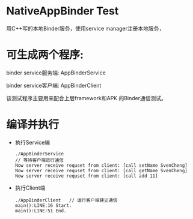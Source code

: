 NativeAppBinder Test
================

用C++写的本地Binder服务，使用service manager注册本地服务，

# 可生成两个程序:

  binder service服务端: AppBinderService
  
  binder service客户端: AppBinderClient
  
该测试程序主要用来配合上层framework和APK 的Binder通信测试。 
 
 
# 编译并执行

- 执行Service端
    ```
	./AppBinderService
	// 等待客户端进行通信
	Now server receive requset from client: [call setName SvenCheng]
	Now server receive requset from client: [call getName SvenCheng]
	Now server receive requset from client: [call add 11]
	```

- 执行Client端
    ```
    ./AppBinderClient   // 运行客户端建立通信
	main():LINE:16 Start.
	main():LINE:51 End.
	````
	
